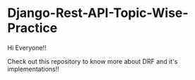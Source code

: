 # Django-Rest-API-Topic-Wise-Practice


Hi Everyone!!

Check out this repository to know more about DRF and it's implementations!!
